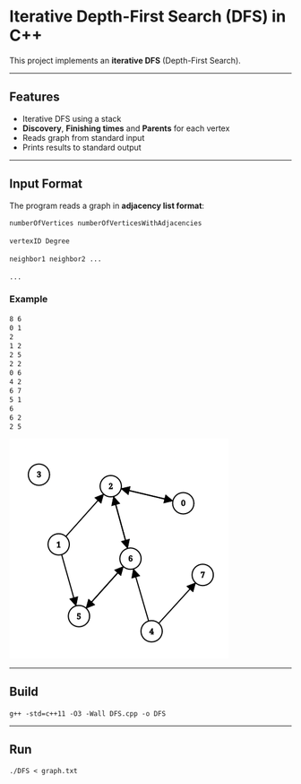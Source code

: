 # Iterative Depth-First Search (DFS) in C++

This project implements an **iterative DFS** (Depth-First Search).

---

## Features
- Iterative DFS using a stack
- **Discovery**, **Finishing times** and **Parents** for each vertex
- Reads graph from standard input
- Prints results to standard output

---

## Input Format
The program reads a graph in **adjacency list format**:
```
numberOfVertices numberOfVerticesWithAdjacencies

vertexID Degree

neighbor1 neighbor2 ...

...
```

### Example
```
8 6
0 1
2
1 2
2 5
2 2
0 6
4 2
6 7
5 1
6
6 2
2 5
```
![Example DFS](https://github.com/nuno-lucio/Iterative-DFS/raw/master/examples/example_graph.png)

---

## Build
```
g++ -std=c++11 -O3 -Wall DFS.cpp -o DFS
```

---

## Run
```
./DFS < graph.txt
```
